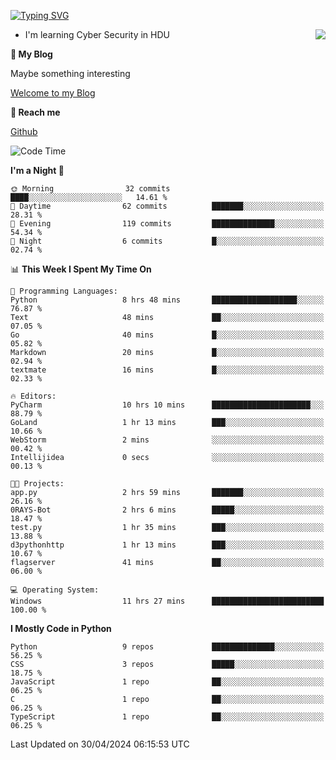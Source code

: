 [![Typing SVG](https://readme-typing-svg.herokuapp.com?font=Fira+Code&pause=1000&random=false&width=450&height=60&lines=Hello+%F0%9F%91%8B%F0%9F%8F%BB;I'm+JBNRZ)](https://git.io/typing-svg)

<a href="#">
  <img align="right" src="https://github-readme-stats.vercel.app/api?username=JBNRZ&show_icons=true&bg_color=15,f2f7fd,E0EAFC" />
</a>

- I'm learning Cyber Security in HDU

 **🌱 My Blog**

Maybe something interesting

[Welcome to my Blog](https://jbnrz.com.cn/)

 **💬 Reach me** 

[Github](https://github.com/JBNRZ)


<!--START_SECTION:waka-->
![Code Time](http://img.shields.io/badge/Code%20Time-435%20hrs%2034%20mins-blue)

**I'm a Night 🦉** 

```text
🌞 Morning                32 commits          ████░░░░░░░░░░░░░░░░░░░░░   14.61 % 
🌆 Daytime                62 commits          ███████░░░░░░░░░░░░░░░░░░   28.31 % 
🌃 Evening                119 commits         ██████████████░░░░░░░░░░░   54.34 % 
🌙 Night                  6 commits           █░░░░░░░░░░░░░░░░░░░░░░░░   02.74 % 
```


📊 **This Week I Spent My Time On** 

```text
💬 Programming Languages: 
Python                   8 hrs 48 mins       ███████████████████░░░░░░   76.87 % 
Text                     48 mins             ██░░░░░░░░░░░░░░░░░░░░░░░   07.05 % 
Go                       40 mins             █░░░░░░░░░░░░░░░░░░░░░░░░   05.82 % 
Markdown                 20 mins             █░░░░░░░░░░░░░░░░░░░░░░░░   02.94 % 
textmate                 16 mins             █░░░░░░░░░░░░░░░░░░░░░░░░   02.33 % 

🔥 Editors: 
PyCharm                  10 hrs 10 mins      ██████████████████████░░░   88.79 % 
GoLand                   1 hr 13 mins        ███░░░░░░░░░░░░░░░░░░░░░░   10.66 % 
WebStorm                 2 mins              ░░░░░░░░░░░░░░░░░░░░░░░░░   00.42 % 
Intellijidea             0 secs              ░░░░░░░░░░░░░░░░░░░░░░░░░   00.13 % 

🐱‍💻 Projects: 
app.py                   2 hrs 59 mins       ███████░░░░░░░░░░░░░░░░░░   26.16 % 
0RAYS-Bot                2 hrs 6 mins        █████░░░░░░░░░░░░░░░░░░░░   18.47 % 
test.py                  1 hr 35 mins        ███░░░░░░░░░░░░░░░░░░░░░░   13.88 % 
d3pythonhttp             1 hr 13 mins        ███░░░░░░░░░░░░░░░░░░░░░░   10.67 % 
flagserver               41 mins             ██░░░░░░░░░░░░░░░░░░░░░░░   06.00 % 

💻 Operating System: 
Windows                  11 hrs 27 mins      █████████████████████████   100.00 % 
```

**I Mostly Code in Python** 

```text
Python                   9 repos             ██████████████░░░░░░░░░░░   56.25 % 
CSS                      3 repos             █████░░░░░░░░░░░░░░░░░░░░   18.75 % 
JavaScript               1 repo              ██░░░░░░░░░░░░░░░░░░░░░░░   06.25 % 
C                        1 repo              ██░░░░░░░░░░░░░░░░░░░░░░░   06.25 % 
TypeScript               1 repo              ██░░░░░░░░░░░░░░░░░░░░░░░   06.25 % 
```




 Last Updated on 30/04/2024 06:15:53 UTC
<!--END_SECTION:waka-->
